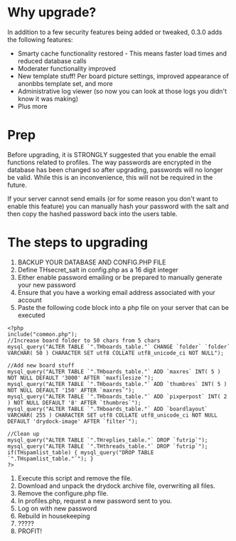 # Why upgrade? #
In addition to a few security features being added or tweaked, 0.3.0 adds the following features:
  * Smarty cache functionality restored - This means faster load times and reduced database calls
  * Moderater functionality improved
  * New template stuff!  Per board picture settings, improved appearance of anonbbs template set, and more
  * Administrative log viewer (so now you can look at those logs you didn't know it was making)
  * Plus more

# Prep #
Before upgrading, it is STRONGLY suggested that you enable the email functions related to profiles.
The way passwords are encrypted in the database has been changed so after upgrading, passwords will no longer be valid.  While this is an inconvenience, this will not be required in the future.

If your server cannot send emails (or for some reason you don't want to enable this feature) you can manually hash your password with the salt and then copy the hashed password back into the users table.

# The steps to upgrading #
  1. BACKUP YOUR DATABASE AND CONFIG.PHP FILE
  1. Define THsecret\_salt in config.php as a 16 digit integer
  1. Either enable password emailing or be prepared to manually generate your new password
  1. Ensure that you have a working email address associated with your account
  1. Paste the following code block into a php file on your server that can be executed
```
<?php
include("common.php");
//Increase board folder to 50 chars from 5 chars
mysql_query("ALTER TABLE `".THboards_table."` CHANGE `folder` `folder` VARCHAR( 50 ) CHARACTER SET utf8 COLLATE utf8_unicode_ci NOT NULL");

//Add new board stuff
mysql_query("ALTER TABLE `".THboards_table."` ADD `maxres` INT( 5 ) NOT NULL DEFAULT '3000' AFTER `maxfilesize`");
mysql_query("ALTER TABLE `".THboards_table."` ADD `thumbres` INT( 5 ) NOT NULL DEFAULT '150' AFTER `maxres`");
mysql_query("ALTER TABLE `".THboards_table."` ADD `pixperpost` INT( 2 ) NOT NULL DEFAULT '8' AFTER `thumbres`");
mysql_query("ALTER TABLE `".THboards_table."` ADD `boardlayout` VARCHAR( 255 ) CHARACTER SET utf8 COLLATE utf8_unicode_ci NOT NULL DEFAULT 'drydock-image' AFTER `filter`");

//Clean up
mysql_query("ALTER TABLE `".THreplies_table."` DROP `futrip`");
mysql_query("ALTER TABLE `".THthreads_table."` DROP `futrip`");
if(THspamlist_table) { mysql_query("DROP TABLE `".THspamlist_table."`"); }
?>
```
  1. Execute this script and remove the file.
  1. Download and unpack the drydock archive file, overwriting all files.
  1. Remove the configure.php file.
  1. In profiles.php, request a new password sent to you.
  1. Log on with new password
  1. Rebuild in housekeeping
  1. ?????
  1. PROFIT!
